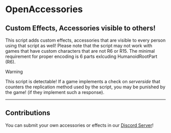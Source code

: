 # OpenAccessories
## Custom Effects, Accessories visible to others!
This script adds custom effects, accessories that are visible to every person using that script as well!
Please note that the script may not work with games that have custom characters that are not R6 or R15. The minimal requirement for proper encoding is 6 parts exlcuding HumanoidRootPart (R6).

> [!WARNING]
> This script is detectable! If a game implements a check on _serverside_ that counters the replication method used by the script, you may be punished by the game! (if they implement such a response).

-------------
## Contributions
You can submit your own accessories or effects in our [Discord Server](https://discord.gg/xRMUGnqQMS)!
